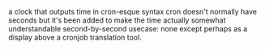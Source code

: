 a clock that outputs time in cron-esque syntax
cron doesn't normally have seconds but it's been added to make the time actually somewhat understandable second-by-second
usecase: none except perhaps as a display above a cronjob translation tool.

